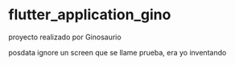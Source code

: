 # flutter_application_gino

proyecto realizado por Ginosaurio

posdata ignore un screen que se llame prueba, era yo inventando 
